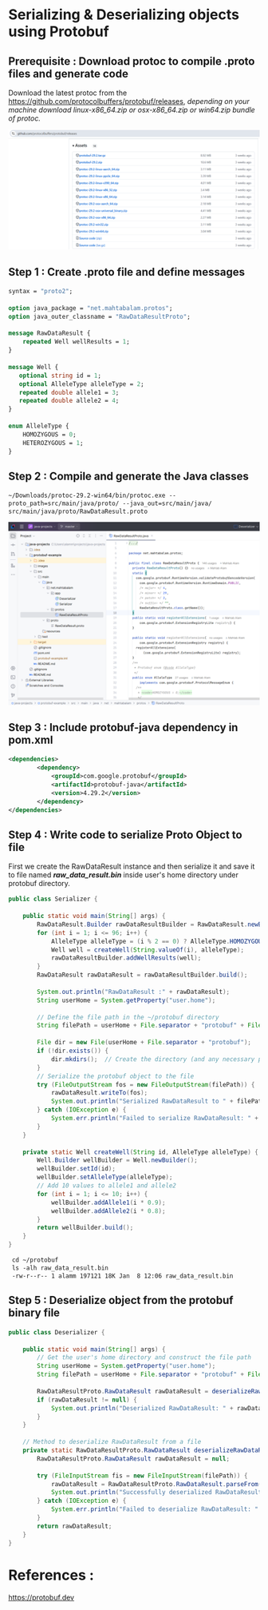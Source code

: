 # Serializing & Deserializing objects using Protobuf

## Prerequisite : Download protoc to compile .proto files and generate code
Download the latest protoc from the https://github.com/protocolbuffers/protobuf/releases, _depending on your machine download linux-x86_64.zip or osx-x86_64.zip
 or win64.zip bundle of protoc._

!["Protobuf releases at Github"](images/github-protoc-releases.png?raw=true)

## Step 1 : Create .proto file and define messages
```proto
syntax = "proto2";

option java_package = "net.mahtabalam.protos";
option java_outer_classname = "RawDataResultProto";

message RawDataResult {
    repeated Well wellResults = 1;
}

message Well {
   optional string id = 1;
   optional AlleleType alleleType = 2;
   repeated double allele1 = 3;
   repeated double allele2 = 4;
}

enum AlleleType {
    HOMOZYGOUS = 0;
    HETEROZYGOUS = 1;
}
```

## Step 2 : Compile and generate the Java classes
```
~/Downloads/protoc-29.2-win64/bin/protoc.exe --proto_path=src/main/java/proto/ --java_out=src/main/java/ src/main/java/proto/RawDataResult.proto
```

!["protobuf-example Project"](images/project.png?raw=true)

## Step 3 : Include protobuf-java dependency in pom.xml

```xml
<dependencies>
        <dependency>
            <groupId>com.google.protobuf</groupId>
            <artifactId>protobuf-java</artifactId>
            <version>4.29.2</version>
        </dependency>
</dependencies>
```
## Step 4 : Write code to serialize Proto Object to file

First we create the RawDataResult instance and then serialize it and save it to file named _**raw_data_result.bin**_ inside user's home directory under protobuf directory.

```java
public class Serializer {

    public static void main(String[] args) {
        RawDataResult.Builder rawDataResultBuilder = RawDataResult.newBuilder();
        for (int i = 1; i <= 96; i++) {
            AlleleType alleleType = (i % 2 == 0) ? AlleleType.HOMOZYGOUS : AlleleType.HETEROZYGOUS;
            Well well = createWell(String.valueOf(i), alleleType);
            rawDataResultBuilder.addWellResults(well);
        }
        RawDataResult rawDataResult = rawDataResultBuilder.build();

        System.out.println("RawDataResult :" + rawDataResult);
        String userHome = System.getProperty("user.home");

        // Define the file path in the ~/protobuf directory
        String filePath = userHome + File.separator + "protobuf" + File.separator + "raw_data_result.bin";
        
        File dir = new File(userHome + File.separator + "protobuf");
        if (!dir.exists()) {
            dir.mkdirs();  // Create the directory (and any necessary parent directories)
        }
        // Serialize the protobuf object to the file
        try (FileOutputStream fos = new FileOutputStream(filePath)) {
            rawDataResult.writeTo(fos);
            System.out.println("Serialized RawDataResult to " + filePath);
        } catch (IOException e) {
            System.err.println("Failed to serialize RawDataResult: " + e.getMessage());
        }
    }

    private static Well createWell(String id, AlleleType alleleType) {
        Well.Builder wellBuilder = Well.newBuilder();
        wellBuilder.setId(id);
        wellBuilder.setAlleleType(alleleType);
        // Add 10 values to allele1 and allele2
        for (int i = 1; i <= 10; i++) {
            wellBuilder.addAllele1(i * 0.9);
            wellBuilder.addAllele2(i * 0.8);
        }
        return wellBuilder.build();
    }
}
```

```
 cd ~/protobuf
 ls -alh raw_data_result.bin
 -rw-r--r-- 1 alamm 197121 18K Jan  8 12:06 raw_data_result.bin
```

## Step 5 : Deserialize object from the protobuf binary file

```java
public class Deserializer {

    public static void main(String[] args) {
        // Get the user's home directory and construct the file path
        String userHome = System.getProperty("user.home");
        String filePath = userHome + File.separator + "protobuf" + File.separator + "raw_data_result.bin";

        RawDataResultProto.RawDataResult rawDataResult = deserializeRawDataResult(filePath);
        if (rawDataResult != null) {
            System.out.println("Deserialized RawDataResult: " + rawDataResult);
        }
    }

    // Method to deserialize RawDataResult from a file
    private static RawDataResultProto.RawDataResult deserializeRawDataResult(String filePath) {
        RawDataResultProto.RawDataResult rawDataResult = null;

        try (FileInputStream fis = new FileInputStream(filePath)) {
            rawDataResult = RawDataResultProto.RawDataResult.parseFrom(fis);
            System.out.println("Successfully deserialized RawDataResult from " + filePath);
        } catch (IOException e) {
            System.err.println("Failed to deserialize RawDataResult: " + e.getMessage());
        }
        return rawDataResult;
    }
}
```

# References :
https://protobuf.dev
